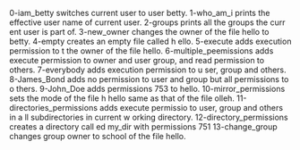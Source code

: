 0-iam_betty        switches current user to user                    betty.
1-who_am_i         prints the effective user name                   of current user.
2-groups           prints all the groups the curr                   ent user is part of.
3-new_owner        changes the owner of the file                    hello to betty.
4-empty            creates an empty file called h                   ello.
5-execute          adds execution permission to t                   the owner of the file hello.
6-multiple_peemissions adds execute permission to                   owner and user group, and read                   permission to others.
7-everybody        adds execution permission to u                   ser, group and others.
8-James_Bond       adds no permission to user and                   group but all permissions to o                   thers.
9-John_Doe         adds permissions 753 to hello.
10-mirror_permissions sets the mode of the file h                   hello same as that of the file                   olleh.
11-directories_permissions adds execute permissio                   to user, group and others in a                   ll subdirectories in current w                   orking directory.
12-directory_permissions creates a directory call                   ed my_dir with permissions 751
13-change_group    changes group owner to school                    of the file hello.
